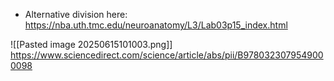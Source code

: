 - Alternative division here: https://nba.uth.tmc.edu/neuroanatomy/L3/Lab03p15_index.html

![[Pasted image 20250615101003.png]]
https://www.sciencedirect.com/science/article/abs/pii/B9780323079549000098 